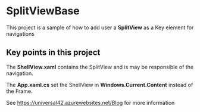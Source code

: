 # SplitViewBase

This project is a sample of how to add user a **SplitView** as a Key element for navigations

## Key points in this project

The **ShellView.xaml** contains the SplitView and is may be responsible of the navigation.

The **App.xaml.cs** set the ShellView in **Windows.Current.Content** instead of the Frame.

See https://universal42.azurewebsites.net/Blog for more information
